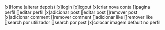 [x]Home (alterar depois)
[x]login
[x]logout
[x]criar nova conta
[]pagina perfil
[]editar perfil
[x]adicionar post 
[]editar post 
[]remover post
[x]adicionar comment
[]remover comment
[]adicionar like
[]remover like
[]search por utilizador
[]search por post
[x]colocar imagem default no perfil